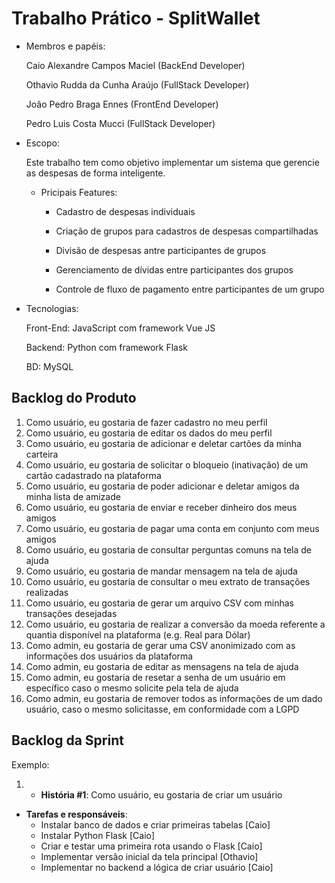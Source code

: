 # Trabalho Prático - SplitWallet

* Membros e papéis:

    Caio Alexandre Campos Maciel (BackEnd Developer)
  
    Othavio Rudda da Cunha Araújo (FullStack Developer)
  
    João Pedro Braga Ennes (FrontEnd Developer)

    Pedro Luis Costa Mucci (FullStack Developer)
  
*   Escopo:

    Este trabalho tem como objetivo implementar um sistema que gerencie as despesas de forma inteligente.

    *  Pricipais Features:
 
          - Cadastro de despesas individuais

          - Criação de grupos para cadastros de despesas compartilhadas

          - Divisão de despesas antre participantes de grupos

          - Gerenciamento de dívidas entre participantes dos grupos

          - Controle de fluxo de pagamento entre participantes de um grupo

* Tecnologias:

    Front-End: JavaScript com framework Vue JS

    Backend: Python com framework Flask

    BD: MySQL

## Backlog do Produto

1. Como usuário, eu gostaria de fazer cadastro no meu perfil
2. Como usuário, eu gostaria de editar os dados do meu perfil
3. Como usuário, eu gostaria de adicionar e deletar cartões da minha carteira
4. Como usuário, eu gostaria de solicitar o bloqueio (inativação) de um cartão cadastrado na plataforma
5. Como usuário, eu gostaria de poder adicionar e deletar amigos da minha lista de amizade
6. Como usuário, eu gostaria de enviar e receber dinheiro dos meus amigos
7. Como usuário, eu gostaria de pagar uma conta em conjunto com meus amigos
8. Como usuário, eu gostaria de consultar perguntas comuns na tela de ajuda
9. Como usuário, eu gostaria de mandar mensagem na tela de ajuda
10. Como usuário, eu gostaria de consultar o meu extrato de transações realizadas
11. Como usuário, eu gostaria de gerar um arquivo CSV com minhas transações desejadas
12. Como usuário, eu gostaria de realizar a conversão da moeda referente a quantia disponível na plataforma (e.g. Real para Dólar)
13. Como admin, eu gostaria de gerar uma CSV anonimizado com as informações dos usuários da plataforma 
14. Como admin, eu gostaria de editar as mensagens na tela de ajuda
15. Como admin, eu gostaria de resetar a senha de um usuário em específico caso o mesmo solicite pela tela de ajuda
16. Como admin, eu gostaria de remover todos as informações de um dado usuário, caso o mesmo solicitasse, em conformidade com a LGPD


## Backlog da Sprint

Exemplo:
1. - **História #1**: Como usuário, eu gostaria de criar um usuário
- **Tarefas e responsáveis**:
    - Instalar banco de dados e criar primeiras tabelas [Caio]
    - Instalar Python Flask [Caio]
    - Criar e testar uma primeira rota usando o Flask [Caio]
    - Implementar versão inicial da tela principal [Othavio]
    - Implementar no backend a lógica de criar usuário [Caio]


